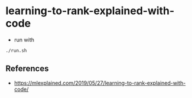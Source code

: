 # learning-to-rank-explained-with-code

- run with
```shell
./run.sh
```

## References
- https://mlexplained.com/2019/05/27/learning-to-rank-explained-with-code/
